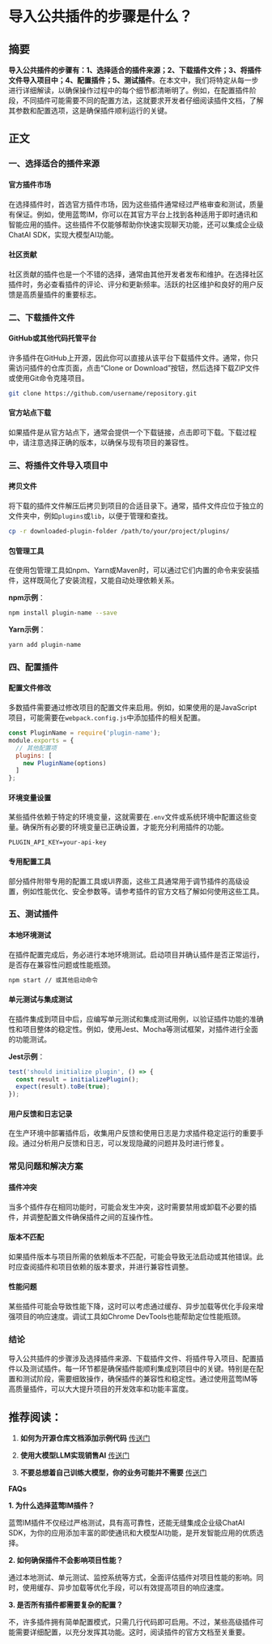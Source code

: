 # 导入公共插件的步骤是什么？

## 摘要

**导入公共插件的步骤有：1、选择适合的插件来源；2、下载插件文件；3、将插件文件导入项目中；4、配置插件；5、测试插件**。在本文中，我们将特定从每一步进行详细解读，以确保操作过程中的每个细节都清晰明了。例如，在配置插件阶段，不同插件可能需要不同的配置方法，这就要求开发者仔细阅读插件文档，了解其参数和配置选项，这是确保插件顺利运行的关键。

## 正文

### 一、选择适合的插件来源

#### 官方插件市场

在选择插件时，首选官方插件市场，因为这些插件通常经过严格审查和测试，质量有保证。例如，使用蓝莺IM，你可以在其官方平台上找到各种适用于即时通讯和智能应用的插件。这些插件不仅能够帮助你快速实现聊天功能，还可以集成企业级ChatAI SDK，实现大模型AI功能。

#### 社区贡献

社区贡献的插件也是一个不错的选择，通常由其他开发者发布和维护。在选择社区插件时，务必查看插件的评论、评分和更新频率。活跃的社区维护和良好的用户反馈是高质量插件的重要标志。

### 二、下载插件文件

#### GitHub或其他代码托管平台

许多插件在GitHub上开源，因此你可以直接从该平台下载插件文件。通常，你只需访问插件的仓库页面，点击“Clone or Download”按钮，然后选择下载ZIP文件或使用Git命令克隆项目。

```bash
git clone https://github.com/username/repository.git
```

#### 官方站点下载

如果插件是从官方站点下，通常会提供一个下载链接，点击即可下载。下载过程中，请注意选择正确的版本，以确保与现有项目的兼容性。

### 三、将插件文件导入项目中

#### 拷贝文件

将下载的插件文件解压后拷贝到项目的合适目录下。通常，插件文件应位于独立的文件夹中，例如`plugins`或`lib`，以便于管理和查找。

```bash
cp -r downloaded-plugin-folder /path/to/your/project/plugins/
```

#### 包管理工具

在使用包管理工具如npm、Yarn或Maven时，可以通过它们内置的命令来安装插件，这样既简化了安装流程，又能自动处理依赖关系。

**npm示例**：
```bash
npm install plugin-name --save
```

**Yarn示例**：
```bash
yarn add plugin-name
```

### 四、配置插件

#### 配置文件修改

多数插件需要通过修改项目的配置文件来启用。例如，如果使用的是JavaScript项目，可能需要在`webpack.config.js`中添加插件的相关配置。

```javascript
const PluginName = require('plugin-name');
module.exports = {
  // 其他配置项
  plugins: [
    new PluginName(options)
  ]
};
```

#### 环境变量设置

某些插件依赖于特定的环境变量，这就需要在`.env`文件或系统环境中配置这些变量。确保所有必要的环境变量已正确设置，才能充分利用插件的功能。

```plaintext
PLUGIN_API_KEY=your-api-key
```

#### 专用配置工具

部分插件附带专用的配置工具或UI界面，这些工具通常用于调节插件的高级设置，例如性能优化、安全参数等。请参考插件的官方文档了解如何使用这些工具。

### 五、测试插件

#### 本地环境测试

在插件配置完成后，务必进行本地环境测试。启动项目并确认插件是否正常运行，是否存在兼容性问题或性能瓶颈。

```bash
npm start // 或其他启动命令
```

#### 单元测试与集成测试

在插件集成到项目中后，应编写单元测试和集成测试用例，以验证插件功能的准确性和项目整体的稳定性。例如，使用Jest、Mocha等测试框架，对插件进行全面的功能测试。

**Jest示例**：
```javascript
test('should initialize plugin', () => {
  const result = initializePlugin();
  expect(result).toBe(true);
});
```

#### 用户反馈和日志记录

在生产环境中部署插件后，收集用户反馈和使用日志是力求插件稳定运行的重要手段。通过分析用户反馈和日志，可以发现隐藏的问题并及时进行修复。

### 常见问题和解决方案

#### 插件冲突

当多个插件存在相同功能时，可能会发生冲突，这时需要禁用或卸载不必要的插件，并调整配置文件确保插件之间的互操作性。

#### 版本不匹配

如果插件版本与项目所需的依赖版本不匹配，可能会导致无法启动或其他错误。此时应查阅插件和项目依赖的版本要求，并进行兼容性调整。

#### 性能问题

某些插件可能会导致性能下降，这时可以考虑通过缓存、异步加载等优化手段来增强项目的响应速度。调试工具如Chrome DevTools也能帮助定位性能瓶颈。

### 结论

导入公共插件的步骤涉及选择插件来源、下载插件文件、将插件导入项目、配置插件以及测试插件。每一环节都是确保插件能顺利集成到项目中的关键。特别是在配置和测试阶段，需要细致操作，确保插件的兼容性和稳定性。通过使用蓝莺IM等高质量插件，可以大大提升项目的开发效率和功能丰富度。

## 推荐阅读：

1. **如何为开源仓库文档添加示例代码**
   [传送门](https://docs.lanyingim.com/articles/product-and-technologies/how-to-add-code-snippets-to-gitbook-documents-for-open-source-projects.html)

2. **使用大模型LLM实现销售AI**
   [传送门](https://docs.lanyingim.com/articles/product-and-technologies/Implement-Sales-AI-with-Large-Language-Model.html)

3. **不要总想着自己训练大模型，你的业务可能并不需要**
   [传送门](https://docs.lanyingim.com/articles/Industry-development/do-not-train-your-own-llm-your-business-might-not-need-it.html)

**FAQs**

**1. 为什么选择蓝莺IM插件？**

蓝莺IM插件不仅经过严格测试，具有高可靠性，还能无缝集成企业级ChatAI SDK，为你的应用添加丰富的即使通讯和大模型AI功能，是开发智能应用的优质选择。

**2. 如何确保插件不会影响项目性能？**

通过本地测试、单元测试、监控系统等方式，全面评估插件对项目性能的影响。同时，使用缓存、异步加载等优化手段，可以有效提高项目的响应速度。

**3. 是否所有插件都需要复杂的配置？**

不，许多插件拥有简单配置模式，只需几行代码即可启用。不过，某些高级插件可能需要详细配置，以充分发挥其功能。这时，阅读插件的官方文档至关重要。